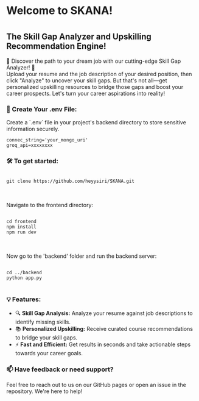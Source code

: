 <h1>Welcome to SKANA!<h1/>
<h2>The Skill Gap Analyzer and Upskilling Recommendation Engine!</h2>
<p>🚀 Discover the path to your dream job with our cutting-edge Skill Gap Analyzer! 🚀<br>
Upload your resume and the job description of your desired position, then click "Analyze" to uncover your skill gaps. But that's not all—get personalized upskilling resources to bridge those gaps and boost your career prospects. Let's turn your career aspirations into reality!</p>

<h3>🔑 Create Your .env File:</h3>
    <p>Create a `.env` file in your project's backend directory to store sensitive information securely.</p>
    
    
    connec_string='your_mongo_uri'
    groq_api=xxxxxxxx
   


<h3>🛠️ To get started:</h3>

<pre>
<code>
git clone https://github.com/heyysiri/SKANA.git
</code>
</pre>
<br>
Navigate to the frontend directory:

<pre>
<code>
cd frontend
npm install
npm run dev
</code>
</pre>
<br>
Now go to the 'backend' folder and run the backend server:

<pre>
<code>
cd ../backend
python app.py
</code>
</pre>

<h3>💡 Features:</h3>
<ul>
  <li>🔍 <b>Skill Gap Analysis:</b> Analyze your resume against job descriptions to identify missing skills.</li>
  <li>📚 <b>Personalized Upskilling:</b> Receive curated course recommendations to bridge your skill gaps.</li>
  <li>⚡ <b>Fast and Efficient:</b> Get results in seconds and take actionable steps towards your career goals.</li>
</ul>



<h3>📫 Have feedback or need support?</h3>
<p>Feel free to reach out to us on our GitHub pages or open an issue in the repository. We're here to help!</p>
